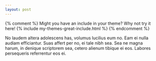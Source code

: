 ```yaml
---
layout: post
---
```

<script>
    src='https://cdn.plot.ly/plotly-latest.min.js'
        Plotly.d3.json('tod.json', function(fig) {

            var data = {
                type: "sankey",
                domain: {
                    x: [0, 1],
                    y: [0, 1]
                },
                orientation: "h",
                valueformat: ".0f",
                node: {
                    pad: 15,
                    thickness: 15,
                    line: {
                        color: "black",
                        width: 0.5
                    },
                    label: fig.data[0].node.label,
                    color: fig.data[0].node.color
                },

                link: {
                    source: fig.data[0].link.source,
                    target: fig.data[0].link.target,
                    value: fig.data[0].link.value,
                    label: fig.data[0].link.label
                }
            }

            var data = [data]

            var layout = {
                //width: 2000,
                height: 5500,
                autosize: true,
                font: {
                    size: 10
                }
            }

            Plotly.newPlot('myDiv', data, layout)
        });
</script>
{% comment %}
Might you have an include in your theme? Why not try it here!
{% include my-themes-great-include.html %}
{% endcomment %}

No laudem altera adolescens has, volumus lucilius eum no. Eam ei nulla audiam efficiantur. Suas affert per no, ei tale nibh sea. Sea ne magna harum, in denique scriptorem sea, cetero alienum tibique ei eos. Labores persequeris referrentur eos ei.
